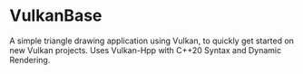 # VulkanBase

A simple triangle drawing application using Vulkan, to quickly get started on new Vulkan projects.
Uses Vulkan-Hpp with C++20 Syntax and Dynamic Rendering.
